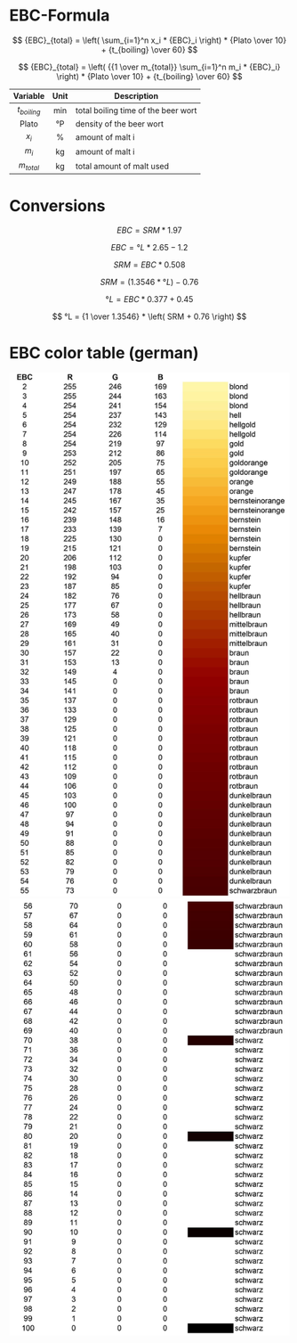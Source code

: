 # EBC-Formula

$$ {EBC}_{total} = \left( \sum_{i=1}^n x_i * {EBC}_i \right) * {Plato \over 10} + {t_{boiling} \over 60} $$

$$ {EBC}_{total} = \left( {{1 \over m_{total}} \sum_{i=1}^n m_i * {EBC}_i} \right) * {Plato \over 10} + {t_{boiling} \over 60} $$

| Variable | Unit | Description |
| :---: | :---: | --- |
| $t_{boiling}$ | min | total boiling time of the beer wort |
| Plato | °P | density of the beer wort |
| $x_i$ | % | amount of malt i | 
| $m_i$ | kg | amount of malt i |
| $m_{total}$ | kg | total amount of malt used |

# Conversions

$$ EBC = SRM * 1.97 $$

$$ EBC = °L * 2.65 - 1.2 $$

$$ SRM = EBC * 0.508 $$

$$ SRM = \left( 1.3546 * °L \right) - 0.76 $$

$$ °L = EBC * 0.377 + 0.45 $$

$$ °L = {1 \over 1.3546} * \left( SRM + 0.76 \right) $$

# EBC color table (german)

![table_1](ressources/EBC_rgb_1_german.jpg)
![table_2](ressources/EBC_rgb_2_german.jpg)
